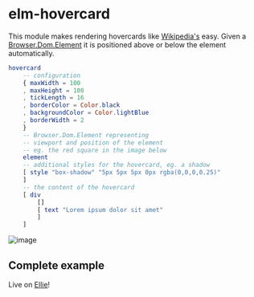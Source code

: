 # elm-hovercard

This module makes rendering hovercards like [Wikipedia's](https://anandchowdhary.github.io/hovercard/) easy. Given a [Browser.Dom.Element](https://package.elm-lang.org/packages/elm/browser/latest/Browser-Dom#Element) it is positioned above or below the element automatically.

```elm
hovercard
    -- configuration
    { maxWidth = 100
    , maxHeight = 100
    , tickLength = 16
    , borderColor = Color.black
    , backgroundColor = Color.lightBlue
    , borderWidth = 2
    }
    -- Browser.Dom.Element representing
    -- viewport and position of the element
    -- eg. the red square in the image below
    element
    -- additional styles for the hovercard, eg. a shadow
    [ style "box-shadow" "5px 5px 5px 0px rgba(0,0,0,0.25)"
    ]
    -- the content of the hovercard
    [ div
        []
        [ text "Lorem ipsum dolor sit amet"
        ]
    ]
```

![image](https://user-images.githubusercontent.com/1172181/123420146-7694dc80-d5bb-11eb-99ef-cdb93b9b2ec4.png)

## Complete example

Live on [Ellie](https://ellie-app.com/hpmQ3xZkX7Ja1)!
